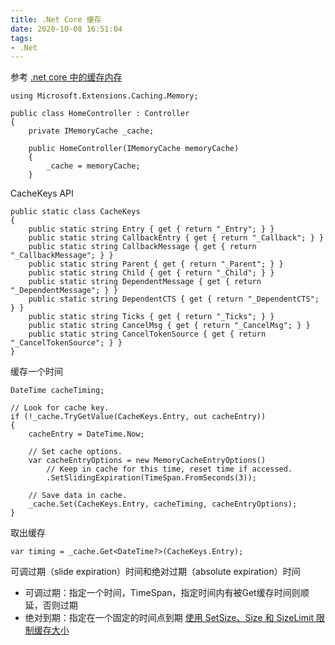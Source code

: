 ```yaml
---
title: .Net Core 缓存
date: 2020-10-08 16:51:04
tags:
- .Net
---
```

参考 [.net core 中的缓存内存](https://docs.microsoft.com/zh-cn/aspnet/core/performance/caching/memory?view=aspnetcore-3.1)
```
using Microsoft.Extensions.Caching.Memory;

public class HomeController : Controller
{
    private IMemoryCache _cache;

    public HomeController(IMemoryCache memoryCache)
    {
        _cache = memoryCache;
    }
```
CacheKeys API
```
public static class CacheKeys
{
    public static string Entry { get { return "_Entry"; } }
    public static string CallbackEntry { get { return "_Callback"; } }
    public static string CallbackMessage { get { return "_CallbackMessage"; } }
    public static string Parent { get { return "_Parent"; } }
    public static string Child { get { return "_Child"; } }
    public static string DependentMessage { get { return "_DependentMessage"; } }
    public static string DependentCTS { get { return "_DependentCTS"; } }
    public static string Ticks { get { return "_Ticks"; } }
    public static string CancelMsg { get { return "_CancelMsg"; } }
    public static string CancelTokenSource { get { return "_CancelTokenSource"; } }
}
```
缓存一个时间
```
DateTime cacheTiming;

// Look for cache key.
if (!_cache.TryGetValue(CacheKeys.Entry, out cacheEntry))
{
    cacheEntry = DateTime.Now;

    // Set cache options.
    var cacheEntryOptions = new MemoryCacheEntryOptions()
        // Keep in cache for this time, reset time if accessed.
        .SetSlidingExpiration(TimeSpan.FromSeconds(3));

    // Save data in cache.
    _cache.Set(CacheKeys.Entry, cacheTiming, cacheEntryOptions);
}
```
取出缓存
```
var timing = _cache.Get<DateTime?>(CacheKeys.Entry);
```
可调过期（slide expiration）时间和绝对过期（absolute expiration）时间
+ 可调过期：指定一个时间，TimeSpan，指定时间内有被Get缓存时间则顺延，否则过期
+ 绝对到期：指定在一个固定的时间点到期
[使用 SetSize、Size 和 SizeLimit 限制缓存大小](https://docs.microsoft.com/zh-cn/aspnet/core/performance/caching/memory?view=aspnetcore-3.1#use-setsize-size-and-sizelimit-to-limit-cache-size)